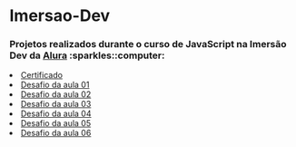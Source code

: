 <h1>Imersao-Dev</h1>

<h3> Projetos realizados durante o curso de JavaScript na Imersão Dev da <a href="https://www.alura.com.br/">Alura</a> :sparkles::computer:</h3>

<li><a href = "https://github.com/alannapaiva/Imersao-Dev/tree/main/Aula10">Certificado</a></li>
<li><a href = "https://github.com/alannapaiva/Imersao-Dev/tree/main/Aula01">Desafio da aula 01</a></li>
<li><a href = "https://github.com/alannapaiva/Imersao-Dev/tree/main/Aula02">Desafio da aula 02</a></li>
<li><a href = "https://github.com/alannapaiva/Imersao-Dev/tree/main/Aula03">Desafio da aula 03</a></li>
<li><a href = "https://github.com/alannapaiva/Imersao-Dev/tree/main/Aula04">Desafio da aula 04</a></li>
<li><a href = "https://github.com/alannapaiva/Imersao-Dev/tree/main/Aula05">Desafio da aula 05</a></li>
<li><a href = "https://github.com/alannapaiva/Imersao-Dev/tree/main/Aula06">Desafio da aula 06</a></li>






